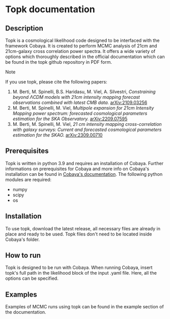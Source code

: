 # Topk documentation

## Description
Topk is a cosmological likelihood code designed to be interfaced with the framework Cobaya. It is created to perform MCMC 
analysis of 21cm and 21cm-galaxy cross correlation power spectra. It offers a wide variety of options which thoroughly
described in the official documentation which can be found in the topk github repository in PDF form.

> [!NOTE]
> If you use topk, please cite the following papers:
> 1. M. Berti, M. Spinelli, B.S. Haridasu, M. Viel, A. Silvestri, *Constraining beyond* $\Lambda$*CDM models with 21cm 
> intensity mapping forecast observations combined with latest CMB data.* [arXiv:2109.03256](https://arxiv.org/abs/2109.03256)
> 2. M. Berti, M. Spinelli, M. Viel, *Multipole expansion for 21cm Intensity Mapping power spectrum: forecasted
> cosmological parameters estimation for the SKA Observatory.* [arXiv:2209.07595](https://arxiv.org/abs/2209.07595)
> 3. M. Berti, M. Spinelli, M. Viel, *21 cm intensity mapping cross-correlation with galaxy surveys: Current and
> forecasted cosmological parameters estimation for the SKAO.* [arXiv:2309.00710](https://arxiv.org/abs/2309.00710)

## Prerequisites 
Topk is written in python 3.9 and requires an installation of Cobaya. Further informations on prerequisites for Cobaya and more
info on Cobaya's installation can be found in [Cobaya's documentation](https://cobaya.readthedocs.io/en/latest/index.html). 
The following python modules are required:
* numpy
* scipy
* os

## Installation
To use topk, download the latest release, all necessary files are already in place and ready to be used. Topk files don't need to 
be located inside Cobaya's folder.

## How to run 
Topk is designed to be run with Cobaya. When running Cobaya, insert topk's full path in the likelihood block of the input .yaml file.
Here, all the options can be specified.

## Examples
Examples of MCMC runs using topk can be found in the example section of the documentation.
